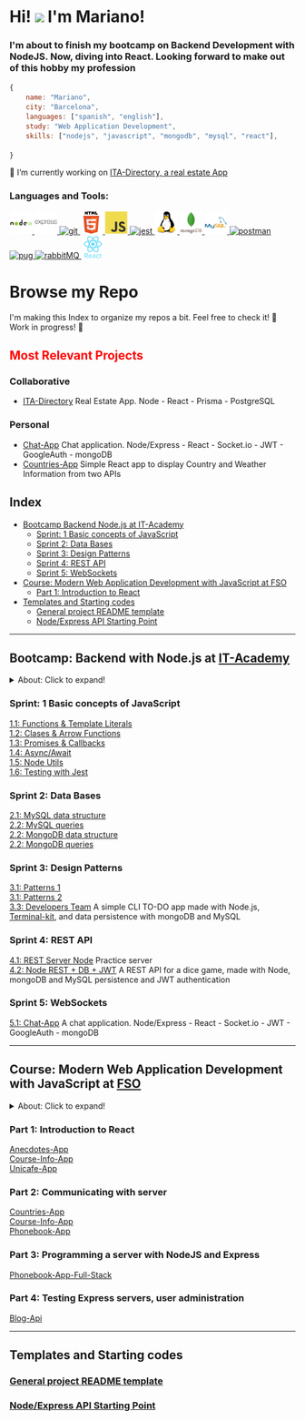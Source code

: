 

# Hi! <img src="https://media.tenor.com/images/f8f038de69370be3c9888783425c0299/tenor.gif" width="40"/> I'm Mariano!
### I'm about to finish my bootcamp on Backend Development with NodeJS. Now, diving into React. Looking forward to make out of this hobby my profession

``` javascript
{
    name: "Mariano",
    city: "Barcelona",
    languages: ["spanish", "english"],
    study: "Web Application Development",
    skills: ["nodejs", "javascript", "mongodb", "mysql", "react"],
    
}
```
🔭 I’m currently working on [ITA-Directory, a real estate App](https://github.com/it-academyproject/ita-directory)

<p align="left">
</p>

<h3 align="left">Languages and Tools:</h3>
<p align="left"> <a href="https://nodejs.org" target="_blank" rel="noreferrer"> <img src="https://raw.githubusercontent.com/devicons/devicon/master/icons/nodejs/nodejs-original-wordmark.svg" alt="nodejs" width="40" height="40"/> </a>  <a href="https://expressjs.com" target="_blank" rel="noreferrer"> <img src="https://raw.githubusercontent.com/devicons/devicon/master/icons/express/express-original-wordmark.svg" alt="express" width="40" height="40"/> </a> <a href="https://git-scm.com/" target="_blank" rel="noreferrer"> <img src="https://www.vectorlogo.zone/logos/git-scm/git-scm-icon.svg" alt="git" width="40" height="40"/> </a> <a href="https://www.w3.org/html/" target="_blank" rel="noreferrer"> <img src="https://raw.githubusercontent.com/devicons/devicon/master/icons/html5/html5-original-wordmark.svg" alt="html5" width="40" height="40"/> </a> <a href="https://developer.mozilla.org/en-US/docs/Web/JavaScript" target="_blank" rel="noreferrer"> <img src="https://raw.githubusercontent.com/devicons/devicon/master/icons/javascript/javascript-original.svg" alt="javascript" width="40" height="40"/> </a> <a href="https://jestjs.io" target="_blank" rel="noreferrer"> <img src="https://www.vectorlogo.zone/logos/jestjsio/jestjsio-icon.svg" alt="jest" width="40" height="40"/> </a> <a href="https://www.linux.org/" target="_blank" rel="noreferrer"> <img src="https://raw.githubusercontent.com/devicons/devicon/master/icons/linux/linux-original.svg" alt="linux" width="40" height="40"/> </a> <a href="https://www.mongodb.com/" target="_blank" rel="noreferrer"> <img src="https://raw.githubusercontent.com/devicons/devicon/master/icons/mongodb/mongodb-original-wordmark.svg" alt="mongodb" width="40" height="40"/> </a> <a href="https://www.mysql.com/" target="_blank" rel="noreferrer"> <img src="https://raw.githubusercontent.com/devicons/devicon/master/icons/mysql/mysql-original-wordmark.svg" alt="mysql" width="40" height="40"/> </a><a href="https://postman.com" target="_blank" rel="noreferrer"> <img src="https://www.vectorlogo.zone/logos/getpostman/getpostman-icon.svg" alt="postman" width="40" height="40"/> </a> <a href="https://pugjs.org" target="_blank" rel="noreferrer"> <img src="https://cdn.worldvectorlogo.com/logos/pug.svg" alt="pug" width="40" height="40"/> </a> <a href="https://www.rabbitmq.com" target="_blank" rel="noreferrer"> <img src="https://www.vectorlogo.zone/logos/rabbitmq/rabbitmq-icon.svg" alt="rabbitMQ" width="40" height="40"/> </a> <a href="https://reactjs.org/" target="_blank" rel="noreferrer"> <img src="https://raw.githubusercontent.com/devicons/devicon/master/icons/react/react-original-wordmark.svg" alt="react" width="40" height="40"/> </a> </p>




# Browse my Repo

I'm making this Index to organize my repos a bit. Feel free to check it! :construction_worker: Work in progress! :construction_worker:

<h2 style="color:red">Most Relevant Projects</h2>

### Collaborative
 - [ITA-Directory](https://github.com/it-academyproject/ita-directory) Real Estate App. Node - React - Prisma - PostgreSQL
 
 
### Personal
- [Chat-App](https://github.com/mariano-farace/SPRINT5-ITAcademey-Chat-App) Chat application. Node/Express - React - Socket.io - JWT - GoogleAuth - mongoDB <br>
- [Countries-App](https://github.com/mariano-farace/full-stack-open/tree/main/part2/countries-app) Simple React app to display Country and Weather Information from two APIs<br>


## Index
  - [Bootcamp Backend Node.js at IT-Academy](#bootcamp-backend-nodejs-at-it-academy)
    - [Sprint: 1 Basic concepts of JavaScript](#sprint-1-basic-concepts-of-javascript)
    - [Sprint 2: Data Bases](#sprint-2-data-bases)
    - [Sprint 3: Design Patterns](#sprint-3-design-patterns)
    - [Sprint 4: REST API](#sprint-4-rest-api)
    - [Sprint 5: WebSockets](#sprint-5-websockets)
  - [Course: Modern Web Application Development with JavaScript at FSO](#course-modern-web-application-development-with-javascript-at-fso)
    - [Part 1: Introduction to React](#part-1-introduction-to-react)
- [Templates and Starting codes](#templates-and-starting-codes)
  - [General project README template](#general-project-readme-template)
  - [Node/Express API Starting Point](#nodeexpress-api-starting-point)


---



## Bootcamp: Backend with Node.js at [IT-Academy](https://www.barcelonactiva.cat/es/itacademy)


<details>
  <summary>About: Click to expand!</summary>
 
In the Node.js specialization you will learn to provide highly scalable agile backend systems from the following objectives:

* Learn to use Javascript (ES6) with the server mitjançant a great window of fast utilities that Node ens offers to execute on Google's V8 engine
* Extend the Express framework to build fast response REST APIs with access to MongoDB and MySQL databases
* Design and program relational and non-relational databases
* Use Sequelize and Mongoose as an ORM for data access
* Learn software patterns
* Design APIs and build the software among the millionest programming practices recognized worldwide by the community
* Affect the security of the APIs with JWT (JSON Web Tokens)
* Explore the socket.io library to develop web-sockets
* Implement test libraries (JEST) to build more powerful software and prepare it to be deployed in continuous integration environments 
  </details>
### Sprint: 1 Basic concepts of JavaScript

 [1.1: Functions & Template Literals](https://github.com/mariano-farace/SPRINT1-ITAcademey)<br>
 [1.2: Clases & Arrow Functions](https://github.com/mariano-farace/SPRINT1-ITAcademey) <br>
 [1.3: Promises & Callbacks](https://github.com/mariano-farace/SPRINT1-ITAcademey)<br>
 [1.4: Async/Await](https://github.com/mariano-farace/SPRINT1-ITAcademey)<br>
 [1.5: Node Utils](https://github.com/mariano-farace/SPRINT1-ITAcademey)<br>
 [1.6: Testing with Jest](https://github.com/mariano-farace/SPRINT1-ITAcademey)<br>

### Sprint 2: Data Bases
[2.1: MySQL data structure](https://github.com/mariano-farace/SPRINT2-ITAcademey)<br>
[2.2: MySQL queries](https://github.com/mariano-farace/SPRINT2-ITAcademey)<br>
[2.2: MongoDB data structure](https://github.com/mariano-farace/SPRINT2-ITAcademey)<br>
[2.2: MongoDB queries](https://github.com/mariano-farace/SPRINT2-ITAcademey)<br>
### Sprint 3: Design Patterns
[3.1: Patterns 1](https://github.com/mariano-farace/SPRINT3-ITAcademey)<br>
[3.1: Patterns 2](https://github.com/mariano-farace/SPRINT3-ITAcademey)<br>
[3.3: Developers Team](https://github.com/mariano-farace/itacademy-sprint3.3-DevelopersTeam/tree/main) A simple CLI TO-DO app made with Node.js, [Terminal-kit](https://www.npmjs.com/package/terminal-kit), and data persistence with mongoDB and MySQL <br>
### Sprint 4: REST API

[4.1: REST Server Node](https://github.com/mariano-farace/SPRINT4-ITAcademey-Node-REST-Server) Practice server<br>
[4.2: Node REST + DB + JWT](https://github.com/mariano-farace/SPRINT4-ITAcademey-DiceGame) A REST API for a dice game, made with Node, mongoDB and MySQL persistence and JWT authentication<br>


### Sprint 5: WebSockets
[5.1: Chat-App](https://github.com/mariano-farace/SPRINT5-ITAcademey-Chat-App) A chat application. Node/Express - React - Socket.io - JWT - GoogleAuth - mongoDB



---



## Course: Modern Web Application Development with JavaScript at [FSO](https://fullstackopen.com/en/about)
<details>
  <summary>About: Click to expand!</summary>
<p>This course serves as an introduction to modern web application development with JavaScript. The main focus is on building single page applications with ReactJS that use REST APIs built with Node.js. The course also contains a section on GraphQL, a modern alternative to REST APIs.

The course covers testing, configuration and environment management, and the use of MongoDB for storing the application’s data.

The course is worth 5-13 credits, and the content is the same as in the Full stack course held at the Department of Computer Science at the University of Helsinki in Spring 2020. There is also an associated project that is worth 1-10 credits.</p>
  </details>

### Part 1: Introduction to React
[Anecdotes-App](https://github.com/mariano-farace/full-stack-open/tree/main/part1/anecdotes)<br>
[Course-Info-App](https://github.com/mariano-farace/full-stack-open/tree/main/part1/courseinfo)<br>
[Unicafe-App](https://github.com/mariano-farace/full-stack-open/tree/main/part1/unicafe)<br>
### Part 2: Communicating with server
[Countries-App](https://github.com/mariano-farace/full-stack-open/tree/main/part2/countries-app)<br>
[Course-Info-App](https://github.com/mariano-farace/full-stack-open/tree/main/part2/courseinfo)<br>
[Phonebook-App](https://github.com/mariano-farace/full-stack-open/tree/main/part2/phonebook)<br>
### Part 3: Programming a server with NodeJS and Express
[Phonebook-App-Full-Stack](https://github.com/mariano-farace/full-stack-open/tree/main/part3)
### Part 4: Testing Express servers, user administration
[Blog-Api](https://github.com/mariano-farace/full-stack-open/tree/main/part4/BlogList)

---

## Templates and Starting codes
### [General project README template](https://github.com/mariano-farace/Best-README-Template)

### [Node/Express API Starting Point](https://github.com/mariano-farace/node-express-start-point)



 

